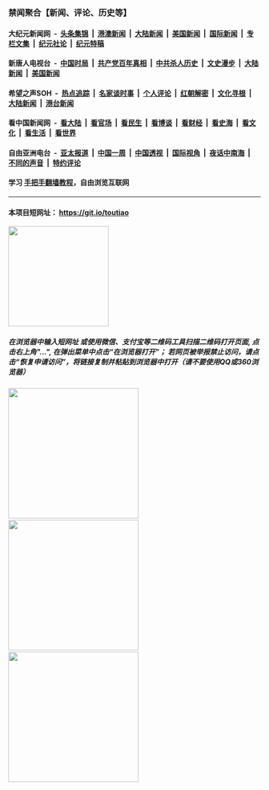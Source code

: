 ### 禁闻聚合【新闻、评论、历史等】

#### 大纪元新闻网 &nbsp;-&nbsp; [头条集锦](indexes/E头条集锦.md?t=02090444) &nbsp;|&nbsp; [港澳新闻](indexes/E港澳新闻.md?t=02090444)  &nbsp;|&nbsp; [大陆新闻](indexes/E大陆新闻.md?t=02090444) &nbsp;|&nbsp; [美国新闻](indexes/E美国新闻.md?t=02090444) &nbsp;|&nbsp; [国际新闻](indexes/E国际新闻.md?t=02090444) &nbsp;|&nbsp; [专栏文集](indexes/E专栏文集.md?t=02090444) &nbsp;|&nbsp; [纪元社论](indexes/E纪元社论.md?t=02090444) &nbsp;|&nbsp; [纪元特稿](indexes/E纪元特稿.md?t=02090444) 

#### 新唐人电视台 &nbsp;-&nbsp; [中国时局](indexes/N中国时局.md?t=02090444) &nbsp;|&nbsp; [共产党百年真相](indexes/N共产党百年真相.md?t=02090444) &nbsp;|&nbsp; [中共杀人历史](indexes/N中共杀人历史.md?t=02090444) &nbsp;|&nbsp; [文史漫步](indexes/N文史漫步.md?t=02090444) &nbsp;|&nbsp; [大陆新闻](indexes/N大陆新闻.md?t=02090444) &nbsp;|&nbsp; [美国新闻](indexes/N美国新闻.md?t=02090444)

#### 希望之声SOH &nbsp;-&nbsp; [热点追踪](indexes/H热点追踪.md?t=02090444) &nbsp;|&nbsp; [名家谈时事](indexes/H名家谈时事.md?t=02090444) &nbsp;|&nbsp; [个人评论](indexes/H个人评论.md?t=02090444)  &nbsp;|&nbsp; [红朝解密](indexes/H红朝解密.md?t=02090444) &nbsp;|&nbsp; [文化寻根](indexes/H文化寻根.md?t=02090444) &nbsp;|&nbsp; [大陆新闻](indexes/H大陆新闻.md?t=02090444) &nbsp;|&nbsp; [港台新闻](indexes/H港台新闻.md?t=02090444)

#### 看中国新闻网 &nbsp;-&nbsp; [看大陆](indexes/S看大陆.md?t=02090444) &nbsp;|&nbsp; [看官场](indexes/S看官场.md?t=02090444) &nbsp;|&nbsp; [看民生](indexes/S看民生.md?t=02090444)  &nbsp;|&nbsp; [看博谈](indexes/S看博谈.md?t=02090444) &nbsp;|&nbsp; [看财经](indexes/S看财经.md?t=02090444) &nbsp;|&nbsp; [看史海](indexes/S看史海.md?t=02090444) &nbsp;|&nbsp; [看文化](indexes/S看文化.md?t=02090444) &nbsp;|&nbsp; [看生活](indexes/S看生活.md?t=02090444) &nbsp;|&nbsp; [看世界](indexes/S看世界.md?t=02090444)

#### 自由亚洲电台 &nbsp;-&nbsp; [亚太报道](indexes/R亚太报道.md?t=02090444) &nbsp;|&nbsp; [中国一周](indexes/R中国一周.md?t=02090444) &nbsp;|&nbsp; [中国透视](indexes/R中国透视.md?t=02090444)  &nbsp;|&nbsp; [国际视角](indexes/R国际视角.md?t=02090444) &nbsp;|&nbsp; [夜话中南海](indexes/R夜话中南海.md?t=02090444) &nbsp;|&nbsp; [不同的声音](indexes/R不同的声音.md?t=02090444) &nbsp;|&nbsp; [特约评论](indexes/R特约评论.md?t=02090444)

#### 学习 [手把手翻墙教程](https://github.com/gfw-breaker/guides/wiki)，自由浏览互联网

----

#### 本项目短网址： https://git.io/toutiao
<img src="https://raw.githubusercontent.com/gfw-breaker/banned-news/master/scripts/img/qr.png" width="200px"/>  

##### 在浏览器中输入短网址 或使用微信、支付宝等二维码工具扫描二维码打开页面, 点击右上角"...", 在弹出菜单中点击“在浏览器打开”； 若网页被举报禁止访问，请点击“恢复申请访问”，将链接复制并粘贴到浏览器中打开（请不要使用QQ或360浏览器）

<img src="https://raw.githubusercontent.com/gfw-breaker/banned-news/master/scripts/img/1.png" width="260px"/> &nbsp; <img src="https://raw.githubusercontent.com/gfw-breaker/banned-news/master/scripts/img/2.png" width="260px"/> &nbsp; <img src="https://raw.githubusercontent.com/gfw-breaker/banned-news/master/scripts/img/3.png" width="260px"/>

